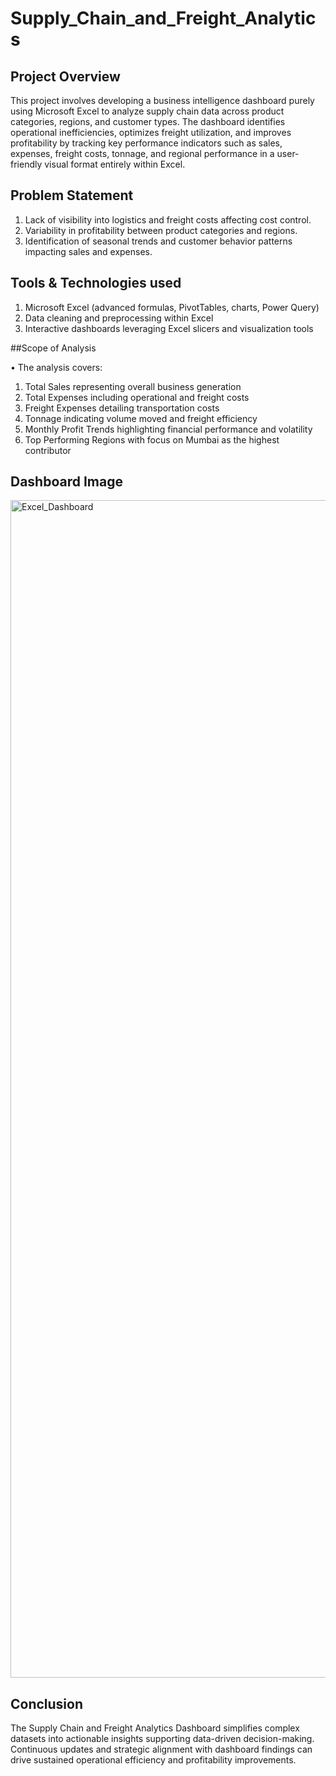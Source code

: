 # Supply_Chain_and_Freight_Analytics

## Project Overview

This project involves developing a business intelligence dashboard purely using Microsoft Excel to analyze supply chain data across product categories, regions, and customer types. The dashboard identifies operational inefficiencies, optimizes freight utilization, and improves profitability by tracking key performance indicators such as sales, expenses, freight costs, tonnage, and regional performance in a user-friendly visual format entirely within Excel.

## Problem Statement

  1) Lack of visibility into logistics and freight costs affecting cost control.
  2) Variability in profitability between product categories and regions.
  3) Identification of seasonal trends and customer behavior patterns impacting sales and expenses.

## Tools & Technologies used

  1) Microsoft Excel (advanced formulas, PivotTables, charts, Power Query)
  2) Data cleaning and preprocessing within Excel
  3) Interactive dashboards leveraging Excel slicers and visualization tools

##Scope of Analysis

•	The analysis covers:

  1) Total Sales representing overall business generation
  2) Total Expenses including operational and freight costs
  3) Freight Expenses detailing transportation costs
  4) Tonnage indicating volume moved and freight efficiency
  5) Monthly Profit Trends highlighting financial performance and volatility
  6) Top Performing Regions with focus on Mumbai as the highest contributor

## Dashboard Image

<img width="3320" height="1884" alt="Excel_Dashboard" src="https://github.com/user-attachments/assets/01eb85f3-21a2-4ef8-90cd-ca47257b6d09" />

## Conclusion

The Supply Chain and Freight Analytics Dashboard simplifies complex datasets into actionable insights supporting data-driven decision-making. Continuous updates and strategic alignment with dashboard findings can drive sustained operational efficiency and profitability improvements.
